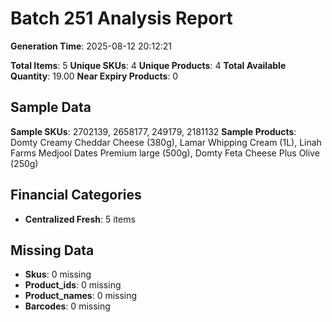 # Batch 251 Analysis Report

**Generation Time**: 2025-08-12 20:12:21

**Total Items**: 5
**Unique SKUs**: 4
**Unique Products**: 4
**Total Available Quantity**: 19.00
**Near Expiry Products**: 0

## Sample Data
**Sample SKUs**: 2702139, 2658177, 249179, 2181132
**Sample Products**: Domty Creamy Cheddar Cheese (380g), Lamar Whipping Cream (1L), Linah Farms Medjool Dates Premium large (500g), Domty Feta Cheese Plus Olive (250g)

## Financial Categories
- **Centralized Fresh**: 5 items

## Missing Data
- **Skus**: 0 missing
- **Product_ids**: 0 missing
- **Product_names**: 0 missing
- **Barcodes**: 0 missing
